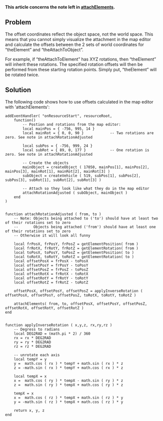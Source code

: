 **This article concerns the note left in [attachElements](/attachElements.md "wikilink").**

Problem
-------

The offset coordinates reflect the object space, not the world space. This means that you cannot simply visualize the attachment in the map editor and calculate the offsets between the 2 sets of world coordinates for “theElement” and “theAttachToObject”.

For example, if “theAttachToElement” has XYZ rotations, then “theElement” will inherit these rotations. The specified rotation offsets will then be performed from these starting rotation points. Simply put, “theElement” will be rotated twice.

Solution
--------

The following code shows how to use offsets calculated in the map editor with 'attachElements':

    addEventHandler( "onResourceStart", resourceRoot,
        function()
            -- Postion and rotations from the map editor:
            local mainPos = { -756, 995, 14 }
            local mainRot = { 0, 0, 90 }            -- Two rotations are zero. See note in attachRotationAdjusted

            local subPos = { -756, 999, 24 }
            local subRot = { 89, 0, 177 }           -- One rotation is zero. See note in attachRotationAdjusted

            -- Create the objects
            mainObject = createObject ( 17050, mainPos[1], mainPos[2], mainPos[3], mainRot[1], mainRot[2], mainRot[3] )
            subObject = createVehicle ( 519, subPos[1], subPos[2], subPos[3], subRot[1], subRot[2], subRot[3] )

            -- Attach so they look like what they do in the map editor
            attachRotationAdjusted ( subObject, mainObject )
        end
    )


    function attachRotationAdjusted ( from, to )
        -- Note: Objects being attached to ('to') should have at least two of their rotations set to zero
        --       Objects being attached ('from') should have at least one of their rotations set to zero
        -- Otherwise it will look all funny

        local frPosX, frPosY, frPosZ = getElementPosition( from )
        local frRotX, frRotY, frRotZ = getElementRotation( from )
        local toPosX, toPosY, toPosZ = getElementPosition( to )
        local toRotX, toRotY, toRotZ = getElementRotation( to )
        local offsetPosX = frPosX - toPosX
        local offsetPosY = frPosY - toPosY
        local offsetPosZ = frPosZ - toPosZ
        local offsetRotX = frRotX - toRotX
        local offsetRotY = frRotY - toRotY
        local offsetRotZ = frRotZ - toRotZ

        offsetPosX, offsetPosY, offsetPosZ = applyInverseRotation ( offsetPosX, offsetPosY, offsetPosZ, toRotX, toRotY, toRotZ )

        attachElements( from, to, offsetPosX, offsetPosY, offsetPosZ, offsetRotX, offsetRotY, offsetRotZ )
    end


    function applyInverseRotation ( x,y,z, rx,ry,rz )
        -- Degress to radians
        local DEG2RAD = (math.pi * 2) / 360
        rx = rx * DEG2RAD
        ry = ry * DEG2RAD
        rz = rz * DEG2RAD

        -- unrotate each axis
        local tempY = y
        y =  math.cos ( rx ) * tempY + math.sin ( rx ) * z
        z = -math.sin ( rx ) * tempY + math.cos ( rx ) * z

        local tempX = x
        x =  math.cos ( ry ) * tempX - math.sin ( ry ) * z
        z =  math.sin ( ry ) * tempX + math.cos ( ry ) * z

        tempX = x
        x =  math.cos ( rz ) * tempX + math.sin ( rz ) * y
        y = -math.sin ( rz ) * tempX + math.cos ( rz ) * y

        return x, y, z
    end
